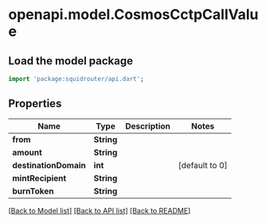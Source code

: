 # openapi.model.CosmosCctpCallValue

## Load the model package
```dart
import 'package:squidrouter/api.dart';
```

## Properties
Name | Type | Description | Notes
------------ | ------------- | ------------- | -------------
**from** | **String** |  | 
**amount** | **String** |  | 
**destinationDomain** | **int** |  | [default to 0]
**mintRecipient** | **String** |  | 
**burnToken** | **String** |  | 

[[Back to Model list]](../README.md#documentation-for-models) [[Back to API list]](../README.md#documentation-for-api-endpoints) [[Back to README]](../README.md)


